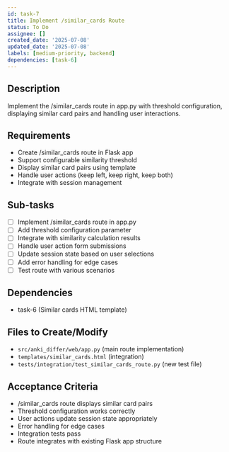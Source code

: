 ```yaml
---
id: task-7
title: Implement /similar_cards Route
status: To Do
assignee: []
created_date: '2025-07-08'
updated_date: '2025-07-08'
labels: [medium-priority, backend]
dependencies: [task-6]
---
```


## Description
Implement the /similar_cards route in app.py with threshold configuration, displaying similar card pairs and handling user interactions.

## Requirements
- Create /similar_cards route in Flask app
- Support configurable similarity threshold
- Display similar card pairs using template
- Handle user actions (keep left, keep right, keep both)
- Integrate with session management

## Sub-tasks
- [ ] Implement /similar_cards route in app.py
- [ ] Add threshold configuration parameter
- [ ] Integrate with similarity calculation results
- [ ] Handle user action form submissions
- [ ] Update session state based on user selections
- [ ] Add error handling for edge cases
- [ ] Test route with various scenarios

## Dependencies
- task-6 (Similar cards HTML template)

## Files to Create/Modify
- `src/anki_differ/web/app.py` (main route implementation)
- `templates/similar_cards.html` (integration)
- `tests/integration/test_similar_cards_route.py` (new test file)

## Acceptance Criteria
- /similar_cards route displays similar card pairs
- Threshold configuration works correctly
- User actions update session state appropriately
- Error handling for edge cases
- Integration tests pass
- Route integrates with existing Flask app structure